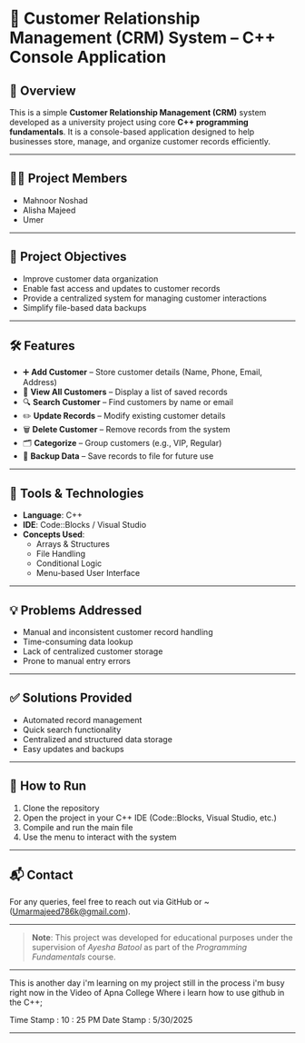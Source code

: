 # 🧾 Customer Relationship Management (CRM) System – C++ Console Application

## 📌 Overview
This is a simple **Customer Relationship Management (CRM)** system developed as a university project using core **C++ programming fundamentals**. It is a console-based application designed to help businesses store, manage, and organize customer records efficiently.

---

## 👨‍💻 Project Members
- Mahnoor Noshad  
- Alisha Majeed  
- Umer 

---

## 🎯 Project Objectives
- Improve customer data organization  
- Enable fast access and updates to customer records  
- Provide a centralized system for managing customer interactions  
- Simplify file-based data backups

---

## 🛠️ Features
- ➕ **Add Customer** – Store customer details (Name, Phone, Email, Address)  
- 📄 **View All Customers** – Display a list of saved records  
- 🔍 **Search Customer** – Find customers by name or email  
- ✏️ **Update Records** – Modify existing customer details  
- 🗑️ **Delete Customer** – Remove records from the system  
- 🗂️ **Categorize** – Group customers (e.g., VIP, Regular)  
- 💾 **Backup Data** – Save records to file for future use  

---

## 🧩 Tools & Technologies
- **Language**: C++  
- **IDE**: Code::Blocks / Visual Studio  
- **Concepts Used**:
  - Arrays & Structures  
  - File Handling  
  - Conditional Logic  
  - Menu-based User Interface

---

## 💡 Problems Addressed
- Manual and inconsistent customer record handling  
- Time-consuming data lookup  
- Lack of centralized customer storage  
- Prone to manual entry errors

---

## ✅ Solutions Provided
- Automated record management  
- Quick search functionality  
- Centralized and structured data storage  
- Easy updates and backups

---

## 📂 How to Run
1. Clone the repository  
2. Open the project in your C++ IDE (Code::Blocks, Visual Studio, etc.)  
3. Compile and run the main file  
4. Use the menu to interact with the system

---

## 📬 Contact
For any queries, feel free to reach out via GitHub or ~ (Umarmajeed786k@gmail.com).

---

> **Note**: This project was developed for educational purposes under the supervision of *Ayesha Batool* as part of the *Programming Fundamentals* course.
---

This is another day i'm learning on my project still in the process i'm busy right now in the Video of Apna College Where i learn how to use github in the C++; 

Time Stamp : 10 : 25 PM 
Date Stamp : 5/30/2025 

---
